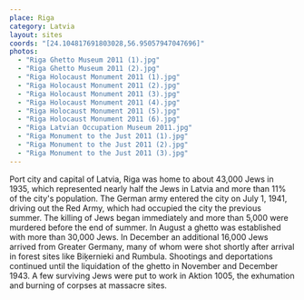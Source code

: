 ```yaml
---
place: Riga
category: Latvia
layout: sites
coords: "[24.104817691803028,56.95057947047696]"
photos:
  - "Riga Ghetto Museum 2011 (1).jpg"
  - "Riga Ghetto Museum 2011 (2).jpg"
  - "Riga Holocaust Monument 2011 (1).jpg"
  - "Riga Holocaust Monument 2011 (2).jpg"
  - "Riga Holocaust Monument 2011 (3).jpg"
  - "Riga Holocaust Monument 2011 (4).jpg"
  - "Riga Holocaust Monument 2011 (5).jpg"
  - "Riga Holocaust Monument 2011 (6).jpg"
  - "Riga Latvian Occupation Museum 2011.jpg"
  - "Riga Monument to the Just 2011 (1).jpg"
  - "Riga Monument to the Just 2011 (2).jpg"
  - "Riga Monument to the Just 2011 (3).jpg"
---
```

Port city and capital of Latvia, Riga was home to about 43,000 Jews in 1935, which represented nearly half the Jews in Latvia and more than 11% of the city's population. The German army entered the city on July 1, 1941, driving out the Red Army, which had occupied the city the previous summer. The killing of Jews began immediately and more than 5,000 were murdered before the end of summer. In August a ghetto was established with more than 30,000 Jews. In December an additional 16,000 Jews arrived from Greater Germany, many of whom were shot shortly after arrival in forest sites like Biķernieki and Rumbula. Shootings and deportations continued until the liquidation of the ghetto in November and December 1943. A few surviving Jews were put to work in Aktion 1005, the exhumation and burning of corpses at massacre sites.